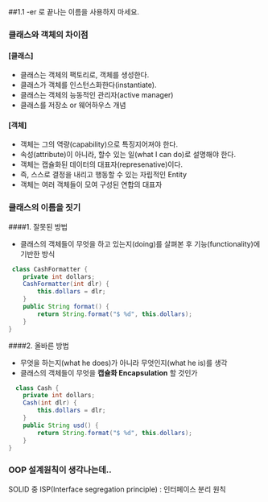 ##1.1 -er 로 끝나는 이름을 사용하지 마세요.

### 클래스와 객체의 차이점

#### [클래스]
 - 클래스는 객체의 팩토리로, 객체를 생성한다.
 - 클래스가 객체를 인스턴스화한다(instantiate).
 - 클래스는 객체의 능동적인 관리자(active manager)
 - 클래스를 저장소 or 웨어하우스 개념

#### [객체]
 - 객체는 그의 역량(capability)으로 특징지어져야 한다.
 - 속성(attribute)이 아니라, 할수 있는 일(what I can do)로 설명해야 한다.
 - 객체는 캡슐화된 데이터의 대표자(represenative)이다.
 - 즉, 스스로 결정을 내리고 행동할 수 있는 자립적인 Entity
 - 객체는 여러 객체들이 모여 구성된 연합의 대표자

### 클래스의 이름을 짓기
####1. 잘못된 방법
- 클래스의 객체들이 무엇을 하고 있는지(doing)를 살펴본 후 기능(functionality)에 기반한 방식

```java
 class CashFormatter {
    private int dollars;
    CashFormatter(int dlr) {
        this.dollars = dlr;
    }
    public String format() {
        return String.format("$ %d", this.dollars);
    }
}
```

####2. 올바른 방법
- 무엇을 하는지(what he does)가 아니라 무엇인지(what he is)를 생각
- 클래스의 객체들이 무엇을 **캡슐화 Encapsulation** 할 것인가
```java
  class Cash {
    private int dollars;
    Cash(int dlr) {
        this.dollars = dlr;
    }
    public String usd() {
        return String.format("$ %d", this.dollars);
    }
}
```



### OOP 설계원칙이 생각나는데..
SOLID 중 ISP(Interface segregation principle) : 인터페이스 분리 원칙

 

